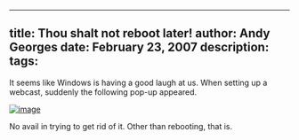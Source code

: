 -----
title:  Thou shalt not reboot later!
author: Andy Georges
date: February 23, 2007
description: 
tags: 
-----







It seems like Windows is having a good laugh at us. When setting up a
webcast, suddenly the following pop-up appeared.


[![image](D8673399-7674-41D9-B6E7-356344F9A5F7-1.jpg)](http://www.flickr.com/photos/itkovian/399648089/)


No avail in trying to get rid of it. Other than rebooting, that is.




